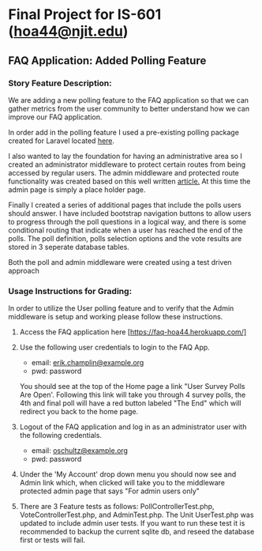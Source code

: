 # Final Project for IS-601 (hoa44@njit.edu)
## FAQ Application:  Added Polling Feature

### Story Feature Description:

We are adding a new polling feature to the FAQ application so that we can gather metrics from the user community to better understand
how we can improve our FAQ application.

In order add in the polling feature I used a pre-existing polling package created for Laravel located [here](https://github.com/AbstractEverything/poll).

I also wanted to lay the foundation for having an administrative area so I created an administrator middleware to protect certain routes from being accessed by regular users.  The admin middleware and protected route
functionality was created based on this well written [article.](https://nick-basile.com/blog/post/how-to-build-an-admin-in-laravel-using-tdd) At this time the admin page is simply a place holder page.

Finally I created a series of additional pages that include the polls users should answer. I have included bootstrap navigation buttons to allow users to progress through the poll questions in a logical way, and there is some
conditional routing that indicate when a user has reached the end of the polls.  The poll definition, polls selection options and the vote results are stored in 3 seperate database tables.

Both the poll and admin middleware were created using a test driven approach

### Usage Instructions for Grading:


In order to utilize the User polling feature and to verify that the Admin middleware is setup and working please follow these instructions.

1. Access the FAQ application here [https://faq-hoa44.herokuapp.com/]

2. Use the following user credentials to login to the FAQ App.

    - email:  erik.champlin@example.org
    - pwd: password
    
    You should see at the top of the Home page a link "User Survey Polls Are Open'.  Following this link will take you through 4 survey polls, the 4th and final poll will have a red button labeled "The End" which will 
    redirect you back to the home page.
    
3.  Logout of the FAQ application and log in as an administrator user with the following credentials.
    
    - email: oschultz@example.org
    - pwd: password
    
4.  Under the 'My Account'  drop down menu you should now see and Admin link which, when clicked will take you to the middleware protected admin page that says "For admin users only"

5.  There are 3 Feature tests as follows:  PollControllerTest.php, VoteControllerTest.php, and AdminTest.php.  The Unit UserTest.php was updated to include admin user tests.  If you want to run these test it is
 recommended to backup the current sqlite db, and reseed the database first or tests will fail.
